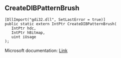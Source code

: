 ## CreateDIBPatternBrush

```
[DllImport("gdi32.dll", SetLastError = true)]
public static extern IntPtr CreateDIBPatternBrush(
   IntPtr hdc,
   IntPtr hBitmap,
   uint iUsage
);
```

Microsoft documentation: [Link](https://docs.microsoft.com/en-us/windows/win32/api/wingdi/nf-wingdi-createdibpatternbrush)
